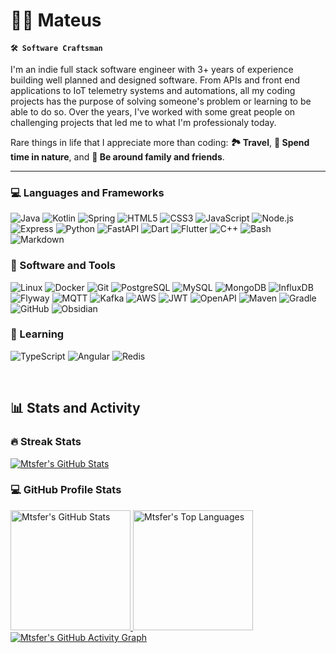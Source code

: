 # 🏄‍♂️ Mateus

**`🛠️ Software Craftsman`**

I'm an indie full stack software engineer with 3+ years of experience building well planned and designed software. From APIs and front end applications to IoT telemetry systems and automations, all my coding projects has the purpose of solving someone's problem or learning to be able to do so. Over the years, I've worked with some great people on challenging projects that led me to what I'm professionaly today.

Rare things in life that I appreciate more than coding: **🏞️ Travel**, **🌄 Spend time in nature**, and **💎 Be around family and friends**.

---
<!-- discord codeforces follow starts -->

### 💻 Languages and Frameworks
<p>
  <img alt="Java" src="https://custom-icon-badges.demolab.com/badge/Java-242424.svg?style=for-the-badge&logo=java&logoColor=red">
  <img alt="Kotlin" src="https://img.shields.io/badge/Kotlin-242424.svg?style=for-the-badge&logo=kotlin&logoColor=7F52FF">
  <img alt="Spring" src="https://img.shields.io/badge/Spring-242424.svg?style=for-the-badge&logo=spring&logoColor=6DB33F">
  <img alt="HTML5" src="https://img.shields.io/badge/HTML5-242424.svg?style=for-the-badge&logo=html5&logoColor=E34F26">
  <img alt="CSS3" src="https://img.shields.io/badge/CSS3-242424.svg?style=for-the-badge&logo=css3&logoColor=1572B6">
  <img alt="JavaScript" src="https://img.shields.io/badge/JavaScript-242424.svg?style=for-the-badge&logo=javascript&logoColor=F7DF1E">
  <img alt="Node.js" src="https://img.shields.io/badge/Node.js-242424.svg?style=for-the-badge&logo=node.js&logoColor=5FA04E">
  <img alt="Express" src="https://img.shields.io/badge/Express-242424.svg?style=for-the-badge&logo=express&logoColor=FFFFFF">
  <img alt="Python" src="https://img.shields.io/badge/Python-242424.svg?style=for-the-badge&logo=python&logoColor=3776AB">
  <img alt="FastAPI" src="https://img.shields.io/badge/FastAPI-242424.svg?style=for-the-badge&logo=fastapi&logoColor=009688">
  <img alt="Dart" src="https://img.shields.io/badge/Dart-242424.svg?style=for-the-badge&logo=dart&logoColor=0175C2">
  <img alt="Flutter" src="https://img.shields.io/badge/Flutter-242424.svg?style=for-the-badge&logo=flutter&logoColor=02569B">
  <img alt="C++" src="https://img.shields.io/badge/C++-242424.svg?style=for-the-badge&logo=cplusplus&logoColor=00599C">
  <img alt="Bash" src="https://img.shields.io/badge/Bash-242424.svg?style=for-the-badge&logo=gnubash&logoColor=4EAA25">
  <img alt="Markdown" src="https://img.shields.io/badge/Markdown-242424.svg?style=for-the-badge&logo=markdown&logoColor=FFFFFF">
</p>

<!-- github firefox jetbrains neovim pandas oauth influx junit hibernate mongodb aws kafka jwt spring security gradle maven git pandas-->
### 🧰 Software and Tools
<p>
  <img alt="Linux" src="https://img.shields.io/badge/Linux-242424.svg?style=for-the-badge&logo=linux&logoColor=FCC624">
  <img alt="Docker" src="https://img.shields.io/badge/Docker-242424.svg?style=for-the-badge&logo=docker&logoColor=2496ED">
  <img alt="Git" src="https://img.shields.io/badge/Git-242424.svg?style=for-the-badge&logo=git&logoColor=F05032">
  <img alt="PostgreSQL" src="https://img.shields.io/badge/PostgreSQL-242424.svg?style=for-the-badge&logo=postgresql&logoColor=4169E1">
  <img alt="MySQL" src="https://img.shields.io/badge/MySQL-242424?style=for-the-badge&logo=mysql&logoColor=4479A1">
  <img alt="MongoDB" src="https://img.shields.io/badge/MongoDB-242424.svg?style=for-the-badge&logo=mongodb&logoColor=47A248">
  <img alt="InfluxDB" src="https://img.shields.io/badge/InfluxDB-242424.svg?style=for-the-badge&logo=influxdb&logoColor=22ADF6">
  <img alt="Flyway" src="https://img.shields.io/badge/Flyway-242424.svg?style=for-the-badge&logo=flyway&logoColor=CC0200">
  <img alt="MQTT" src="https://img.shields.io/badge/MQTT-242424.svg?style=for-the-badge&logo=mqtt&logoColor=660066">
  <img alt="Kafka" src="https://img.shields.io/badge/Kafka-242424.svg?style=for-the-badge&logo=apachekafka&logoColor=FFFFFF">
  <img alt="AWS" src="https://img.shields.io/badge/AWS-242424.svg?style=for-the-badge&logo=amazonwebservices&logoColor=FF9900">
  <img alt="JWT" src="https://img.shields.io/badge/JWT-242424.svg?style=for-the-badge&logo=jsonwebtokens&logoColor=FFFFFF">
  <img alt="OpenAPI" src="https://img.shields.io/badge/OpenAPI-242424.svg?style=for-the-badge&logo=openapiinitiative&logoColor=6BA539">
  <img alt="Maven" src="https://img.shields.io/badge/Maven-242424.svg?style=for-the-badge&logo=apachemaven&logoColor=C71A36">
  <img alt="Gradle" src="https://img.shields.io/badge/Gradle-242424.svg?style=for-the-badge&logo=gradle&logoColor=FFFFFF">
  <img alt="GitHub" src="https://img.shields.io/badge/GitHub-242424.svg?style=for-the-badge&logo=github&logoColor=FFFFFF">
  <img alt="Obsidian" src="https://img.shields.io/badge/Obsidian-242424.svg?style=for-the-badge&logo=obsidian&logoColor=7C3AED">
</p>

### 📘 Learning
<p>
  <img alt="TypeScript" src="https://img.shields.io/badge/TypeScript-242424.svg?style=for-the-badge&logo=typescript&logoColor=3178C6">
  <img alt="Angular" src="https://img.shields.io/badge/Angular-242424.svg?style=for-the-badge&logo=angular&logoColor=red">
  <img alt="Redis" src="https://img.shields.io/badge/Redis-242424.svg?style=for-the-badge&logo=redis&logoColor=FF4438">
</p>

</br>

<!-- Stats -->
## 📊 Stats and Activity

### 🔥 Streak Stats
<a href="https://git.io/streak-stats"><img alt="Mtsfer's GitHub Stats" src="https://streak-stats.demolab.com?user=mtsfer&theme=react&hide_border=true"/></a>

### 💻 GitHub Profile Stats
<a href="https://github.com/anuraghazra/github-readme-stats">
  <img alt="Mtsfer's GitHub Stats" src="https://github-readme-stats-ivory-alpha-75.vercel.app/api?username=mtsfer&show_icons=true&include_all_commits=true&count_private=true&theme=react&hide_border=true" height="192px"/>
</a>
<a href="https://github.com/anuraghazra/github-readme-stats">
  <img alt="Mtsfer's Top Languages" src="https://github-readme-stats-ivory-alpha-75.vercel.app/api/top-langs/?username=mtsfer&langs_count=8&layout=compact&theme=react&hide_border=true" height="192px"/>
</a>

<a href="https://github.com/ashutosh00710/github-readme-activity-graph">
  <img alt="Mtsfer's GitHub Activity Graph" src="https://github-readme-activity-graph.vercel.app/graph?username=mtsfer&theme=react-dark&hide_border=true"></img>
</a>
